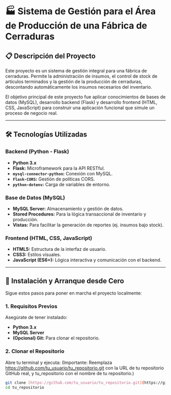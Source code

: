 # 🏭 Sistema de Gestión para el Área de Producción de una Fábrica de Cerraduras

## 📋 Descripción del Proyecto

Este proyecto es un sistema de gestión integral para una fábrica de cerraduras. Permite la administración de insumos, el control de stock de artículos terminados y la gestión de la producción de cerraduras, 
descontando automáticamente los insumos necesarios del inventario.

El objetivo principal de este proyecto fue aplicar conocimientos de bases de datos (MySQL), desarrollo backend (Flask) y desarrollo frontend (HTML, CSS, JavaScript) 
para construir una aplicación funcional que simule un proceso de negocio real.


---

## 🛠️ Tecnologías Utilizadas

### Backend (Python - Flask)
* **Python 3.x**
* **Flask:** Microframework para la API RESTful.
* **`mysql-connector-python`:** Conexión con MySQL.
* **`Flask-CORS`:** Gestión de políticas CORS.
* **`python-dotenv`:** Carga de variables de entorno.

### Base de Datos (MySQL)
* **MySQL Server:** Almacenamiento y gestión de datos.
* **Stored Procedures:** Para la lógica transaccional de inventario y producción.
* **Vistas:** Para facilitar la generación de reportes (ej. insumos bajo stock).

### Frontend (HTML, CSS, JavaScript)
* **HTML5:** Estructura de la interfaz de usuario.
* **CSS3:** Estilos visuales.
* **JavaScript (ES6+):** Lógica interactiva y comunicación con el backend.

---

## 🚀 Instalación y Arranque desde Cero

Sigue estos pasos para poner en marcha el proyecto localmente:

### 1. Requisitos Previos

Asegúrate de tener instalado:
* **Python 3.x**
* **MySQL Server**
* **(Opcional) Git:** Para clonar el repositorio.

### 2. Clonar el Repositorio

Abre tu terminal y ejecuta:
(Importante: Reemplaza https://github.com/tu_usuario/tu_repositorio.git con la URL de tu repositorio GitHub real, y tu_repositorio con el nombre de tu repositorio.)

```bash
git clone [https://github.com/tu_usuario/tu_repositorio.git](https://github.com/tu_usuario/tu_repositorio.git)
cd tu_repositorio


